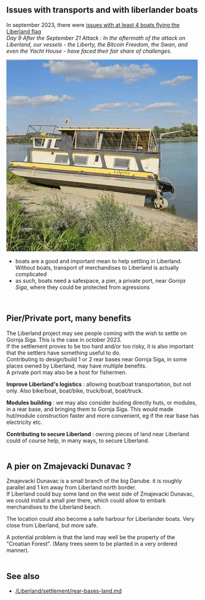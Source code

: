 
Issues with transports and with liberlander boats
-------------------------------------------------
In september 2023, there were [issues with at least 4 boats flying the Liberland flag](https://liberland.org/en/news/494-liberlands-resilience-shines-11-days-after-the-september-21-attack)  
<i>Day 9 After the September 21 Attack : In the aftermath of the attack on Liberland, our vessels - the Liberty, the Bitcoin Freedom, the Swan, and even the Yacht House - have faced their fair share of challenges. </i>

![liberty-ship-grounded-2023](/images/liberty-ship-grounded-2023-01.jpg)

* boats are a good and important mean to help settling in Liberland. Without boats, transport of merchandises to Liberland is actually complicated
* as such, boats need a safespace, a pier, a private port, near <i>Gornja Siga</i>, where they could be protected from agressions  
<br>

Pier/Private port, many benefits
--------------------------------
The Liberland project may see people coming with the wish to settle on Gornja Siga. This is the case in october 2023.  
If the settlement proves to be too hard and/or too risky,
it is also important that the settlers have something useful to do.  
Contributing to design/build 1 or 2 rear bases near Gornja Siga, in some places owned by Liberland,
may have multiple benefits.  
A private port may also be a host for fishermen.

<b>Improve Liberland's logistics</b> : allowing boat/boat transportation, but not only.
Also bike/boat, boat/bike, truck/boat, boat/truck.

<b>Modules building</b> : we may also consider buiding directly huts, or modules, in a rear base, and bringing them to Gornja Siga.
This would made hut/module construction faster and more convenient, eg if the rear base has electricity etc.

<b>Contributing to secure Liberland</b> : owning pieces of land near Liberland could of course help, in many ways, to secure Liberland.  
<br>

A pier on Zmajevacki Dunavac ?
------------------------------
Zmajevacki Dunavac is a small branch of the big Danube.
it is roughly parallel and 1 km away from Liberland north border.  
If Liberland could buy some land on the west side of Zmajevacki Dunavac,
we could install a small pier there, which could allow to embark merchandises to the Liberland beach.

The location could also become a safe harbour for Liberlander boats.
Very close from Liberland, but more safe.

A potential problem is that the land may well be the property of the "Croatian Forest".
(Many trees seem to be planted in a very ordered manner).  
<br>

<!--
A pier near Ark Village ?
-------------------------
eg directly on the Danube, on the other side of the road ?  
Being near Ark village may be helpful in many ways (and connecting the marina and Ark village may be considered in the long term).  
But building directly on the Danube is probably something complicated (?).  
<br>

A marina in Ark Village ?
-------------------------
The small lake in Ark Village is roughly 200 meters from the Danube.
That's quite a distance.
There is also a road (a breakwater ?) between the lake and the Danube.<br>
Given that building permits are also complicated (and long) to obtain in Serbia, such a project is probably a bit irrealistic.  
<br>


more scalable
En 2023, le Liberland possède plusieurs bases arrières susceptibles de soutenir les efforts déployés à Gornja Siga :
- Ark village à Apatin
- le metaverse
-->

See also
--------
* [/Liberland/settlement/rear-bases-land.md](/Liberland/settlement/rear-bases-land.md)

<br>
